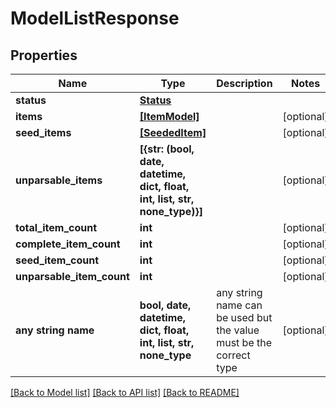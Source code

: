 # ModelListResponse


## Properties
Name | Type | Description | Notes
------------ | ------------- | ------------- | -------------
**status** | [**Status**](Status.md) |  | 
**items** | [**[ItemModel]**](ItemModel.md) |  | [optional] 
**seed_items** | [**[SeededItem]**](SeededItem.md) |  | [optional] 
**unparsable_items** | **[{str: (bool, date, datetime, dict, float, int, list, str, none_type)}]** |  | [optional] 
**total_item_count** | **int** |  | [optional] 
**complete_item_count** | **int** |  | [optional] 
**seed_item_count** | **int** |  | [optional] 
**unparsable_item_count** | **int** |  | [optional] 
**any string name** | **bool, date, datetime, dict, float, int, list, str, none_type** | any string name can be used but the value must be the correct type | [optional]

[[Back to Model list]](../README.md#documentation-for-models) [[Back to API list]](../README.md#documentation-for-api-endpoints) [[Back to README]](../README.md)


